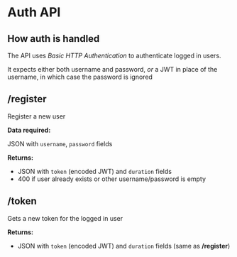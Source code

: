 # Auth API

## How auth is handled

The API uses *Basic HTTP Authentication* to authenticate logged in users.

It expects either both username and password, *or* a JWT in place of the username, in which case the password is ignored

## **/register**

Register a new user

**Data required:**

JSON with `username`, `password` fields

**Returns:**

* JSON with `token` (encoded JWT) and `duration` fields
* 400 if user already exists or other username/password is empty

## **/token**

Gets a new token for the logged in user

**Returns:**

* JSON with `token` (encoded JWT) and `duration` fields (same as **/register**)
